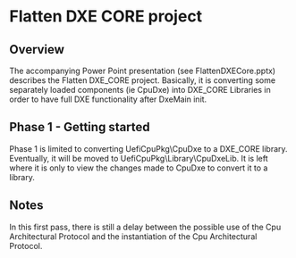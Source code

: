 # Flatten DXE CORE project

## Overview

The accompanying Power Point presentation (see FlattenDXECore.pptx) describes the Flatten DXE_CORE project.  Basically, it is converting some separately loaded components (ie CpuDxe) into DXE_CORE Libraries in order to have full DXE functionality after DxeMain init.

## Phase 1 - Getting started

Phase 1 is limited to converting UefiCpuPkg\CpuDxe to a DXE_CORE library.  Eventually, it will be moved to UefiCpuPkg\Library\CpuDxeLib.  It is left where it is only to view the changes made to CpuDxe to convert it to a library.

## Notes

In this first pass, there is still a delay between the possible use of the Cpu Architectural Protocol and the instantiation of the Cpu Architectural Protocol. 